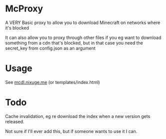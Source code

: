 # McProxy
A VERY Basic proxy to allow you to download Minecraft on networks where it's blocked

It can also allow you to proxy through other files if you eg want to download something from a cdn that's blocked, but in that case you need the secret_key from config.json as an argument

# Usage
See [mcdl.nixuge.me](https://mcdl.nixuge.me) (or templates/index.html)

# Todo
Cache invalidation, eg re download the index when a new version gets released.

Not sure if I'll ever add this, but if someone wants to use it I can.
